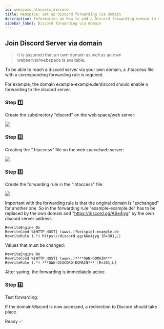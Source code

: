 ```yaml
---
id: webspace_htaccess_discord
title: Webspace: Set up Discord forwarding via domain
description: Information on how to add a Discord forwarding domain to your webspace from ZAP-Hosting - ZAP-Hosting.com documentation
sidebar_label: Discord forwarding via domain
---
```


## Join Discord Server via domain

>It is assumed that an own domain as well as an own webserver/webspace is available. 

To be able to reach a discord server via your own domain, a .htaccess file with a corresponding forwarding rule is required. 

For example, the domain example-example.de/discord should enable a forwarding to the discord server.

### Step 1️⃣
Create the subdirectory "discord" on the web space/web server: 

![](https://screensaver01.zap-hosting.com/index.php/s/zqQ7pbXdBAbiZt4/preview)

### Step 2️⃣
Creating the ".htaccess" file on the web space/web server:

![](https://screensaver01.zap-hosting.com/index.php/s/JXN57oAZTeCTe8j/preview)

### Step 3️⃣
Create the forwarding rule in the ".htaccess" file:

![](https://screensaver01.zap-hosting.com/index.php/s/Ame6nxmBdgNNM2d/preview)

Important with the forwarding rule is that the original domain is "exchanged" for another one. 
So in the forwarding rule "example-example.de" has to be replaced by the own domain and "https://discord.gg/A6e4jyg" by the own discord server address. 

```
RewriteEngine On
RewriteCond %{HTTP_HOST} (www\.)?beispiel-example.de
RewriteRule (.*) https://discord.gg/A6e4jyg [R=301,L]

```
Values that must be changed: 

```
RewriteEngine On
RewriteCond %{HTTP_HOST} (www\.)?***OWN-DOMAIN***
RewriteRule (.*) ***OWN-DISCORD-DOMAIN*** [R=301,L]
```
After saving, the forwarding is immediately active.

### Step 4️⃣
Test forwarding:

If the domain/discord is now accessed, a redirection to Discord should take place.  

Ready ✅
